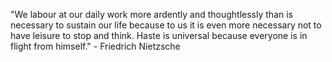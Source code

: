 "We labour at our daily work more ardently and thoughtlessly than is necessary to sustain our life because to us it is even more necessary not to have leisure to stop and think. Haste is universal because everyone is in flight from himself." - Friedrich Nietzsche